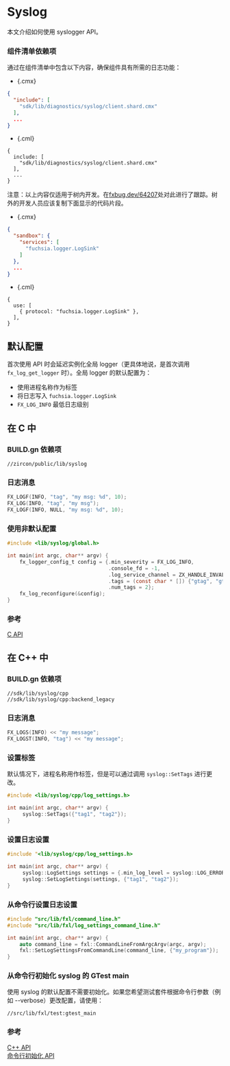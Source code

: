 # Syslog

本文介绍如何使用 syslogger API。

### 组件清单依赖项

通过在组件清单中包含以下内容，确保组件具有所需的日志功能：

   * {.cmx}

   ```json
   {
     "include": [
       "sdk/lib/diagnostics/syslog/client.shard.cmx"
     ],
     ...
   }
   ```

   * {.cml}

   ```json5
   {
     include: [
       "sdk/lib/diagnostics/syslog/client.shard.cmx"
     ],
     ...
   }
   ```

注意：以上内容仅适用于树内开发。在[fxbug.dev/64207](http://fxbug.dev/64207)处对此进行了跟踪。树外的开发人员应该复制下面显示的代码片段。

   * {.cmx}

   ```json
   {
     "sandbox": {
       "services": [
         "fuchsia.logger.LogSink"
       ]
     },
     ...
   }
   ```

   * {.cml}

   ```json5
   {
     use: [
       { protocol: "fuchsia.logger.LogSink" },
     ],
   }
   ```

## 默认配置

首次使用 API 时会延迟实例化全局 logger（更具体地说，是首次调用 `fx_log_get_logger` 时）。全局 logger 的默认配置为：

- 使用进程名称作为标签
- 将日志写入 `fuchsia.logger.LogSink`
- `FX_LOG_INFO` 最低日志级别 

## 在 C 中

### BUILD.gn 依赖项

```gn
//zircon/public/lib/syslog
```

### 日志消息

```C
FX_LOGF(INFO, "tag", "my msg: %d", 10);
FX_LOG(INFO, "tag", "my msg");
FX_LOGF(INFO, NULL, "my msg: %d", 10);
```

### 使用非默认配置

```C
#include <lib/syslog/global.h>

int main(int argc, char** argv) {
    fx_logger_config_t config = {.min_severity = FX_LOG_INFO,
                                 .console_fd = -1,
                                 .log_service_channel = ZX_HANDLE_INVALID,
                                 .tags = (const char * []) {"gtag", "gtag2"},
                                 .num_tags = 2};
    fx_log_reconfigure(&config);
}
```

### 参考

[C API](/zircon/system/ulib/syslog/include/lib/syslog/global.h)

## 在 C++ 中

### BUILD.gn 依赖项

```gn
//sdk/lib/syslog/cpp
//sdk/lib/syslog/cpp:backend_legacy
```

### 日志消息

```C++
FX_LOGS(INFO) << "my message";
FX_LOGST(INFO, "tag") << "my message";
```

### 设置标签

默认情况下，进程名称用作标签，但是可以通过调用 `syslog::SetTags` 进行更改。

```C++
#include <lib/syslog/cpp/log_settings.h>

int main(int argc, char** argv) {
     syslog::SetTags({"tag1", "tag2"});
}
```

### 设置日志设置

```C++
#include "<lib/syslog/cpp/log_settings.h>

int main(int argc, char** argv) {
     syslog::LogSettings settings = {.min_log_level = syslog::LOG_ERROR};
     syslog::SetLogSettings(settings, {"tag1", "tag2"});
}
```

### 从命令行设置日志设置

```C++
#include "src/lib/fxl/command_line.h"
#include "src/lib/fxl/log_settings_command_line.h"

int main(int argc, char** argv) {
    auto command_line = fxl::CommandLineFromArgcArgv(argc, argv);
    fxl::SetLogSettingsFromCommandLine(command_line, {"my_program"});
}
```

### 从命令行初始化 syslog 的 GTest main

使用 syslog 的默认配置不需要初始化。如果您希望测试套件根据命令行参数（例如 --verbose）更改配置，请使用：

```gn
//src/lib/fxl/test:gtest_main
```

### 参考

[C++ API](/sdk/lib/syslog/cpp/macros.h)
<br/>
[命令行初始化 API](/src/lib/fxl/log_settings_command_line.h)
